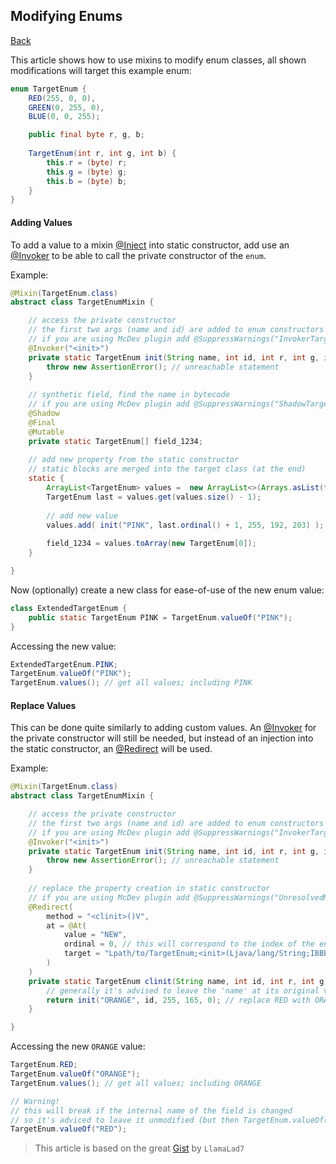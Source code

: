 ## Modifying Enums
[Back](mixins.md)

This article shows how to use mixins to modify enum classes, all shown modifications will target this example enum:
```java
enum TargetEnum {
	RED(255, 0, 0),
	GREEN(0, 255, 0),
	BLUE(0, 0, 255);

	public final byte r, g, b;
	
	TargetEnum(int r, int g, int b) {
		this.r = (byte) r;
		this.g = (byte) g;
		this.b = (byte) b;
	}
}
```

#### Adding Values
To add a value to a mixin [@Inject](inject.md) into static constructor, add use an [@Invoker](invoker.md) to be able to call the private constructor of the `enum`.

Example:
```java
@Mixin(TargetEnum.class)
abstract class TargetEnumMixin {

	// access the private constructor
	// the first two args (name and id) are added to enum constructors by java
	// if you are using McDev plugin add @SuppressWarnings("InvokerTarget")
	@Invoker("<init>")
	private static TargetEnum init(String name, int id, int r, int g, int b) {
		throw new AssertionError(); // unreachable statement
	}
	
	// synthetic field, find the name in bytecode
	// if you are using McDev plugin add @SuppressWarnings("ShadowTarget")
	@Shadow
	@Final
	@Mutable
	private static TargetEnum[] field_1234;
	
	// add new property from the static constructor
	// static blocks are merged into the target class (at the end)
	static {
		ArrayList<TargetEnum> values =  new ArrayList<>(Arrays.asList(field_1234);
		TargetEnum last = values.get(values.size() - 1);
		
		// add new value
		values.add( init("PINK", last.ordinal() + 1, 255, 192, 203) );
		
		field_1234 = values.toArray(new TargetEnum[0]);
	}

}
```

Now (optionally) create a new class for ease-of-use of the new enum value:
```java
class ExtendedTargetEnum {
	public static TargetEnum PINK = TargetEnum.valueOf("PINK");
}
```

Accessing the new value:
```java
ExtendedTargetEnum.PINK;
TargetEnum.valueOf("PINK");
TargetEnum.values(); // get all values; including PINK
```

#### Replace Values
This can be done quite similarly to adding custom values. An [@Invoker](invoker.md) for the private constructor will still be needed, but instead of an injection into the static constructor, an [@Redirect](redirect.md) will be used.

Example:
```java
@Mixin(TargetEnum.class)
abstract class TargetEnumMixin {

	// access the private constructor
	// the first two args (name and id) are added to enum constructors by java
	// if you are using McDev plugin add @SuppressWarnings("InvokerTarget")
	@Invoker("<init>")
	private static TargetEnum init(String name, int id, int r, int g, int b) {
		throw new AssertionError(); // unreachable statement
	}
	
	// replace the property creation in static constructor
	// if you are using McDev plugin add @SuppressWarnings("UnresolvedMixinReference")
	@Redirect(
		method = "<clinit>()V",
		at = @At(
			value = "NEW",
			ordinal = 0, // this will correspond to the index of the enum value to replace
			target = "Lpath/to/TargetEnum;<init>(Ljava/lang/String;IBBB)Lpath/to/TargetEnum;" // enum constructor
		)
	)
	private static TargetEnum clinit(String name, int id, int r, int g, int b) {
		// generally it's advised to leave the 'name' at its original value
		return init("ORANGE", id, 255, 165, 0); // replace RED with ORANGE
	}

}
```

Accessing the new `ORANGE` value:
```java
TargetEnum.RED;
TargetEnum.valueOf("ORANGE");
TargetEnum.values(); // get all values; including ORANGE

// Warning!
// this will break if the internal name of the field is changed
// so it's adviced to leave it unmodified (but then TargetEnum.valueOf("ORANGE") won't work)
TargetEnum.valueOf("RED");
```

> This article is based on the great [Gist](https://gist.github.com/LlamaLad7/0b553d5ae04e4eb44d3a1e8558be9151) by `LlamaLad7`
